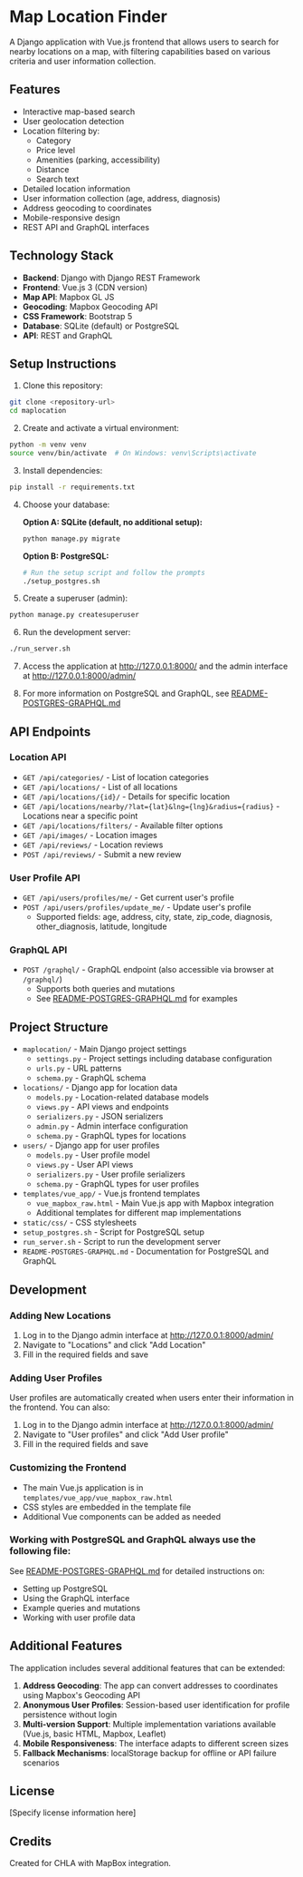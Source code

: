 # Map Location Finder

A Django application with Vue.js frontend that allows users to search for nearby locations on a map, with filtering capabilities based on various criteria and user information collection.

## Features

- Interactive map-based search
- User geolocation detection
- Location filtering by:
  - Category
  - Price level
  - Amenities (parking, accessibility)
  - Distance
  - Search text
- Detailed location information
- User information collection (age, address, diagnosis)
- Address geocoding to coordinates
- Mobile-responsive design
- REST API and GraphQL interfaces

## Technology Stack

- **Backend**: Django with Django REST Framework
- **Frontend**: Vue.js 3 (CDN version)
- **Map API**: Mapbox GL JS
- **Geocoding**: Mapbox Geocoding API
- **CSS Framework**: Bootstrap 5
- **Database**: SQLite (default) or PostgreSQL
- **API**: REST and GraphQL

## Setup Instructions

1. Clone this repository:
```bash
git clone <repository-url>
cd maplocation
```

2. Create and activate a virtual environment:
```bash
python -m venv venv
source venv/bin/activate  # On Windows: venv\Scripts\activate
```

3. Install dependencies:
```bash
pip install -r requirements.txt
```

4. Choose your database:

   **Option A: SQLite (default, no additional setup):**
   ```bash
   python manage.py migrate
   ```

   **Option B: PostgreSQL:**
   ```bash
   # Run the setup script and follow the prompts
   ./setup_postgres.sh
   ```

5. Create a superuser (admin):
```bash
python manage.py createsuperuser
```

6. Run the development server:
```bash
./run_server.sh
```

7. Access the application at http://127.0.0.1:8000/ and the admin interface at http://127.0.0.1:8000/admin/

8. For more information on PostgreSQL and GraphQL, see [README-POSTGRES-GRAPHQL.md](README-POSTGRES-GRAPHQL.md)

## API Endpoints

### Location API
- `GET /api/categories/` - List of location categories
- `GET /api/locations/` - List of all locations
- `GET /api/locations/{id}/` - Details for specific location
- `GET /api/locations/nearby/?lat={lat}&lng={lng}&radius={radius}` - Locations near a specific point
- `GET /api/locations/filters/` - Available filter options
- `GET /api/images/` - Location images
- `GET /api/reviews/` - Location reviews
- `POST /api/reviews/` - Submit a new review

### User Profile API
- `GET /api/users/profiles/me/` - Get current user's profile
- `POST /api/users/profiles/update_me/` - Update user's profile
  - Supported fields: age, address, city, state, zip_code, diagnosis, other_diagnosis, latitude, longitude

### GraphQL API
- `POST /graphql/` - GraphQL endpoint (also accessible via browser at `/graphql/`)
  - Supports both queries and mutations
  - See [README-POSTGRES-GRAPHQL.md](README-POSTGRES-GRAPHQL.md) for examples

## Project Structure

- `maplocation/` - Main Django project settings
  - `settings.py` - Project settings including database configuration
  - `urls.py` - URL patterns
  - `schema.py` - GraphQL schema
- `locations/` - Django app for location data
  - `models.py` - Location-related database models
  - `views.py` - API views and endpoints
  - `serializers.py` - JSON serializers
  - `admin.py` - Admin interface configuration
  - `schema.py` - GraphQL types for locations
- `users/` - Django app for user profiles
  - `models.py` - User profile model
  - `views.py` - User API views
  - `serializers.py` - User profile serializers
  - `schema.py` - GraphQL types for user profiles
- `templates/vue_app/` - Vue.js frontend templates
  - `vue_mapbox_raw.html` - Main Vue.js app with Mapbox integration
  - Additional templates for different map implementations
- `static/css/` - CSS stylesheets
- `setup_postgres.sh` - Script for PostgreSQL setup
- `run_server.sh` - Script to run the development server
- `README-POSTGRES-GRAPHQL.md` - Documentation for PostgreSQL and GraphQL

## Development

### Adding New Locations

1. Log in to the Django admin interface at http://127.0.0.1:8000/admin/
2. Navigate to "Locations" and click "Add Location"
3. Fill in the required fields and save

### Adding User Profiles

User profiles are automatically created when users enter their information in the frontend. You can also:

1. Log in to the Django admin interface at http://127.0.0.1:8000/admin/
2. Navigate to "User profiles" and click "Add User profile"
3. Fill in the required fields and save

### Customizing the Frontend

- The main Vue.js application is in `templates/vue_app/vue_mapbox_raw.html`
- CSS styles are embedded in the template file
- Additional Vue components can be added as needed

### Working with PostgreSQL and GraphQL always use the following file:

See [README-POSTGRES-GRAPHQL.md](README-POSTGRES-GRAPHQL.md) for detailed instructions on:

- Setting up PostgreSQL
- Using the GraphQL interface
- Example queries and mutations
- Working with user profile data

## Additional Features

The application includes several additional features that can be extended:

1. **Address Geocoding**: The app can convert addresses to coordinates using Mapbox's Geocoding API
2. **Anonymous User Profiles**: Session-based user identification for profile persistence without login
3. **Multi-version Support**: Multiple implementation variations available (Vue.js, basic HTML, Mapbox, Leaflet)
4. **Mobile Responsiveness**: The interface adapts to different screen sizes
5. **Fallback Mechanisms**: localStorage backup for offline or API failure scenarios

## License

[Specify license information here]

## Credits

Created for CHLA with MapBox integration.